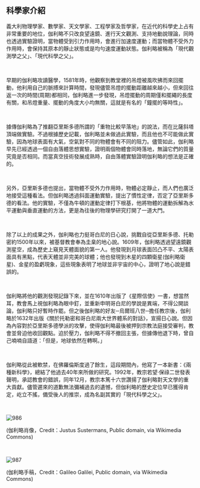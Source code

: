 ## 科學家介紹

義大利物理學家、數學家、天文學家、工程學家及哲學家，在近代的科學史上占有非常重要的地位，伽利略不只改良望遠鏡、進行天文觀測、支持地動說理論，同時也透過實驗證明，當物體受到引力作用時，會進行加速度運動；而當物體不受外力作用時，會保持其原本的靜止狀態或是均勻速度運動狀態。伽利略被稱為「現代觀測學之父」、「現代科學之父」。

<br />

早期的伽利略攻讀醫學，1581年時，他觀察到教堂裡的吊燈被風吹拂而來回擺動，他利用自己的脈搏來計算時間，發現儘管吊燈的擺動距離越來越小，但來回往返一次的時間(周期)都相同，伽利略進一步發現，吊燈擺動的周期僅和擺繩的長度有關，和吊燈重量、擺動的角度大小均無關，這就是有名的「鐘擺的等時性」。

<br />

據傳伽利略為了推翻亞里斯多德所謂的「重物比較早落地」的說法，而在比薩斜塔頂端做實驗。不過根據歷史記載，伽利略並未做過此實驗，而且他也不可能做此實驗，因為地球表面有大氣，空氣對不同的物體會有不同的阻力。儘管如此，伽利略早先已經透過一個自由落體思想實驗，證明兩個物體會同時落地，無論它們的質量究竟是否相同。而當真空技術發展成熟時，自由落體實驗證明伽利略的想法是正確的。

<br />

另外，亞里斯多德也提出，當物體不受外力作用時，物體必定靜止，而人們也廣泛地接受這種看法。但伽利略透過斜面運動實驗，提出了慣性定律，否定了亞里斯多德的看法。他的實驗，不僅為牛頓的運動定律打下根基，他將物體的運動拆解為水平運動與垂直運動的方法，更是為往後的物理學研究打開了一道大門。

<br />

除了以上的成果之外，伽利略也力挺哥白尼的日心說，挑戰自從亞里斯多德、托勒密約1500年以來，被基督教會奉為圭臬的地心說。1609年，伽利略透過望遠鏡觀測星空，成為歷史上窺見天體面貌的第一人。他發現到月球表面凹凸不平、太陽表面具有黑點，代表天體並非完美的球體；他也發現到木星的四顆衛星(伽利略衛星)、金星的盈虧現象，這些現象表明了地球並非宇宙的中心，證明了地心說是錯誤的。

<br />

伽利略將他的觀測發現記錄下來，並在1610年出版了《星際信使》一書，想當然耳，教會馬上視伽利略為眼中釘，並重新申明哥白尼的學說是異端，不得公開談論，伽利略只好暫時作罷。但之後伽利略的好友─烏爾班八世─擔任教宗後，伽利略於1632年出版《關於托勒密和哥白尼兩大世界體系的對話》，宣揚日心說。但因為內容對於亞里斯多德學派的攻擊，使得伽利略最後被押到宗教法庭接受審判，教會並脅迫他收回觀點。迫於壓力，伽利略不得不撤回主張，但據傳他退下時，曾自己喃喃自語道：「但是，地球依然在轉啊。」

<br />

伽利略從此被軟禁，在佛羅倫斯度過了餘生，這段期間內，他寫了一本新書：《兩種新科學》，總結了他過去40年來所做的研究。1992年，教宗若望‧保祿二世發表聲明，承認教會的錯誤，同年12月，教宗本篤十六世讚揚了伽利略對天文學的重大貢獻。儘管遲來的道歉無法彌補過去的遺憾，但伽利略的歷史定位早已獲得肯定，屹立不搖，備受後人的推崇，成為名副其實的「現代科學之父」。

<br />

![986](https://i.imgur.com/3KPnnuU.png)

(伽利略肖像，Credit：Justus Sustermans, Public domain, via Wikimedia Commons)

<br />

![987](https://i.imgur.com/YUYE0UA.png)

(伽利略手稿，Credit：Galileo Galilei, Public domain, via Wikimedia Commons)